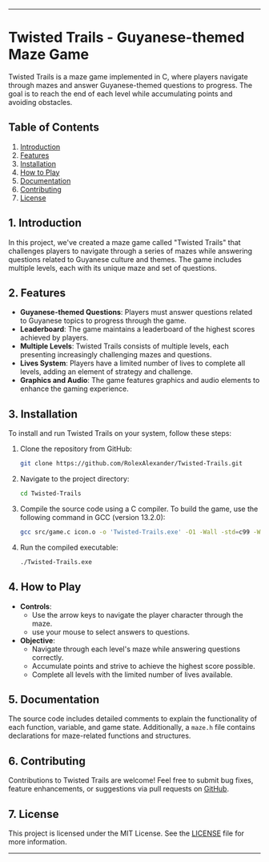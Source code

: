 ---

# Twisted Trails - Guyanese-themed Maze Game

Twisted Trails is a maze game implemented in C, where players navigate through mazes and answer Guyanese-themed questions to progress. The goal is to reach the end of each level while accumulating points and avoiding obstacles.

## Table of Contents
1. [Introduction](#introduction)
2. [Features](#features)
3. [Installation](#installation)
4. [How to Play](#how-to-play)
5. [Documentation](#documentation)
6. [Contributing](#contributing)
7. [License](#license)

## 1. Introduction <a name="introduction"></a>

In this project, we've created a maze game called "Twisted Trails" that challenges players to navigate through a series of mazes while answering questions related to Guyanese culture and themes. The game includes multiple levels, each with its unique maze and set of questions.

## 2. Features <a name="features"></a>

- **Guyanese-themed Questions**: Players must answer questions related to Guyanese topics to progress through the game.
- **Leaderboard**: The game maintains a leaderboard of the highest scores achieved by players.
- **Multiple Levels**: Twisted Trails consists of multiple levels, each presenting increasingly challenging mazes and questions.
- **Lives System**: Players have a limited number of lives to complete all levels, adding an element of strategy and challenge.
- **Graphics and Audio**: The game features graphics and audio elements to enhance the gaming experience.

## 3. Installation <a name="installation"></a>

To install and run Twisted Trails on your system, follow these steps:

1. Clone the repository from GitHub:

    ```bash
    git clone https://github.com/RolexAlexander/Twisted-Trails.git
    ```

2. Navigate to the project directory:

    ```bash
    cd Twisted-Trails
    ```

3. Compile the source code using a C compiler. To build the game, use the following command in GCC (version 13.2.0):

    ```bash
    gcc src/game.c icon.o -o 'Twisted-Trails.exe' -O1 -Wall -std=c99 -Wno-missing-braces -I include/ -L lib/ -lraylib -lgdi32 -lwinmm
    ```

4. Run the compiled executable:

    ```bash
    ./Twisted-Trails.exe
    ```

## 4. How to Play <a name="how-to-play"></a>

- **Controls**:
  - Use the arrow keys to navigate the player character through the maze.
  - use your mouse to select answers to questions.
- **Objective**:
  - Navigate through each level's maze while answering questions correctly.
  - Accumulate points and strive to achieve the highest score possible.
  - Complete all levels with the limited number of lives available.

## 5. Documentation <a name="documentation"></a>

The source code includes detailed comments to explain the functionality of each function, variable, and game state. Additionally, a `maze.h` file contains declarations for maze-related functions and structures.

## 6. Contributing <a name="contributing"></a>

Contributions to Twisted Trails are welcome! Feel free to submit bug fixes, feature enhancements, or suggestions via pull requests on [GitHub](https://github.com/your-username/twisted-trails).

## 7. License <a name="license"></a>

This project is licensed under the MIT License. See the [LICENSE](./LICENSE) file for more information.

---
